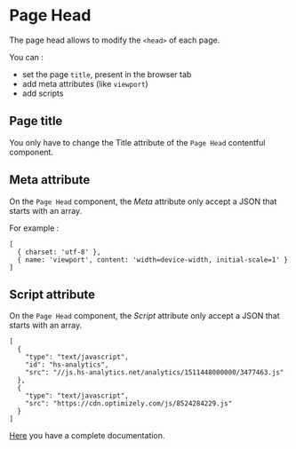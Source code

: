 # Page Head

The page head allows to modify the `<head>` of each page.

You can :

- set the page `title`, present in the browser tab
- add meta attributes (like `viewport`)
- add scripts

## Page title

You only have to change the Title attribute of the `Page Head` contentful component.

## Meta attribute

On the `Page Head` component, the *Meta* attribute only accept a JSON that starts with an array.

For example :

```
[
  { charset: 'utf-8' },
  { name: 'viewport', content: 'width=device-width, initial-scale=1' }
]
```

## Script attribute

On the `Page Head` component, the *Script* attribute only accept a JSON that starts with an array.

```
[
  {
    "type": "text/javascript",
    "id": "hs-analytics",
    "src": "//js.hs-analytics.net/analytics/1511448000000/3477463.js"
  },
  {
    "type": "text/javascript",
    "src": "https://cdn.optimizely.com/js/8524284229.js"
  }
]
```

[Here](https://github.com/declandewet/vue-meta#recognized-metainfo-properties) you have a complete documentation.
